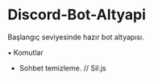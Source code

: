 # Discord-Bot-Altyapi
Başlangıç seviyesinde hazır bot altyapısı.

• Komutlar
- Sohbet temizleme. // Sil.js
